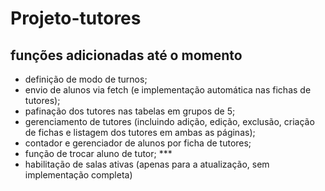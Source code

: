 # Projeto-tutores

## funções adicionadas até o momento

- definição de modo de turnos;
- envio de alunos via fetch (e implementação automática nas fichas de tutores);
- pafinação dos tutores nas tabelas em grupos de 5;
- gerenciamento de tutores (incluindo adição, edição, exclusão, criação de fichas e listagem dos tutores em ambas as páginas);
- contador e gerenciador de alunos por ficha de tutores;
- função de trocar aluno de tutor; ***
- habilitação de salas ativas (apenas para a atualização, sem implementação completa)